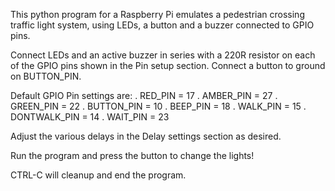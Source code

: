This python program for a Raspberry Pi emulates a pedestrian crossing traffic light system, using LEDs, a button and a buzzer connected to GPIO pins.

Connect LEDs and an active buzzer in series with a 220R resistor on each of the GPIO pins
shown in the Pin setup section.  Connect a button to ground on BUTTON_PIN.

Default GPIO Pin settings are:
. RED_PIN = 17
. AMBER_PIN = 27
. GREEN_PIN = 22
. BUTTON_PIN = 10
. BEEP_PIN = 18
. WALK_PIN = 15
. DONTWALK_PIN = 14
. WAIT_PIN = 23

Adjust the various delays in the Delay settings section as desired.

Run the program and press the button to change the lights!

CTRL-C will cleanup and end the program.

